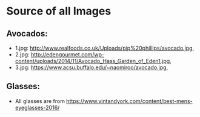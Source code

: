 # Source of all Images

## Avocados:

  - 1.jpg: http://www.realfoods.co.uk/Uploads/pip%20phillips/avocado.jpg,
  - 2.jpg: http://edengourmet.com/wp-content/uploads/2014/11/Avocado_Hass_Garden_of_Eden1.jpg,
  - 3.jpg: https://www.acsu.buffalo.edu/~naomiroo/avocado.jpg,

## Glasses:

  - All glasses are from https://www.vintandyork.com/content/best-mens-eyeglasses-2016/
